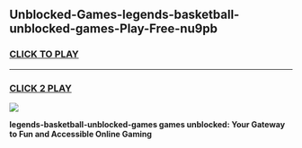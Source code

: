 
## Unblocked-Games-legends-basketball-unblocked-games-Play-Free-nu9pb
<h3>
<a href="https://premium76.site?title=legends-basketball-unblocked-games&ref=23A">CLICK TO PLAY</a></h3>
<hr>

<h3>
<a href="https://premium76.site?title=legends-basketball-unblocked-games&ref=23A">CLICK 2 PLAY</a>
  
</h3>

<a href="https://premium76.site?title=legends-basketball-unblocked-games&ref=23A"><img src="https://clearcache.store/games.png"></a>


**legends-basketball-unblocked-games games unblocked: Your Gateway to Fun and Accessible Online Gaming**
